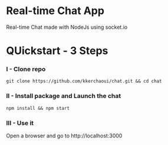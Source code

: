 # Real-time Chat App
Real-time Chat made with NodeJs using socket.io

# QUickstart - 3 Steps 

### I - Clone repo
```
git clone https://github.com/kkerchaoui/chat.git && cd chat
```

### II - Install package and Launch the chat
```
npm install && npm start
```
### III - Use it

Open a browser and go to http://localhost:3000
